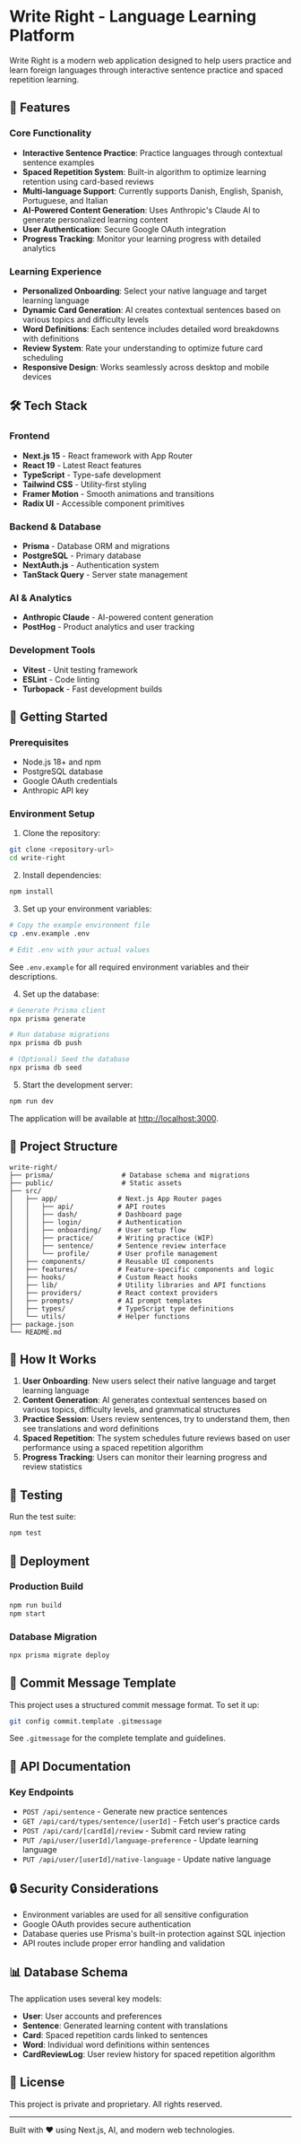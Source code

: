 # Write Right - Language Learning Platform

Write Right is a modern web application designed to help users practice and learn foreign languages through interactive sentence practice and spaced repetition learning.

## 🌟 Features

### Core Functionality
- **Interactive Sentence Practice**: Practice languages through contextual sentence examples
- **Spaced Repetition System**: Built-in algorithm to optimize learning retention using card-based reviews
- **Multi-language Support**: Currently supports Danish, English, Spanish, Portuguese, and Italian
- **AI-Powered Content Generation**: Uses Anthropic's Claude AI to generate personalized learning content
- **User Authentication**: Secure Google OAuth integration
- **Progress Tracking**: Monitor your learning progress with detailed analytics

### Learning Experience
- **Personalized Onboarding**: Select your native language and target learning language
- **Dynamic Card Generation**: AI creates contextual sentences based on various topics and difficulty levels
- **Word Definitions**: Each sentence includes detailed word breakdowns with definitions
- **Review System**: Rate your understanding to optimize future card scheduling
- **Responsive Design**: Works seamlessly across desktop and mobile devices

## 🛠 Tech Stack

### Frontend
- **Next.js 15** - React framework with App Router
- **React 19** - Latest React features
- **TypeScript** - Type-safe development
- **Tailwind CSS** - Utility-first styling
- **Framer Motion** - Smooth animations and transitions
- **Radix UI** - Accessible component primitives

### Backend & Database
- **Prisma** - Database ORM and migrations
- **PostgreSQL** - Primary database
- **NextAuth.js** - Authentication system
- **TanStack Query** - Server state management

### AI & Analytics
- **Anthropic Claude** - AI-powered content generation
- **PostHog** - Product analytics and user tracking

### Development Tools
- **Vitest** - Unit testing framework
- **ESLint** - Code linting
- **Turbopack** - Fast development builds

## 🚀 Getting Started

### Prerequisites
- Node.js 18+ and npm
- PostgreSQL database
- Google OAuth credentials
- Anthropic API key

### Environment Setup

1. Clone the repository:
```bash
git clone <repository-url>
cd write-right
```

2. Install dependencies:
```bash
npm install
```

3. Set up your environment variables:
```bash
# Copy the example environment file
cp .env.example .env

# Edit .env with your actual values
```
See `.env.example` for all required environment variables and their descriptions.

4. Set up the database:
```bash
# Generate Prisma client
npx prisma generate

# Run database migrations
npx prisma db push

# (Optional) Seed the database
npx prisma db seed
```

5. Start the development server:
```bash
npm run dev
```

The application will be available at [http://localhost:3000](http://localhost:3000).

## 📁 Project Structure

```
write-right/
├── prisma/                 # Database schema and migrations
├── public/                 # Static assets
├── src/
│   ├── app/               # Next.js App Router pages
│   │   ├── api/           # API routes
│   │   ├── dash/          # Dashboard page
│   │   ├── login/         # Authentication
│   │   ├── onboarding/    # User setup flow
│   │   ├── practice/      # Writing practice (WIP)
│   │   ├── sentence/      # Sentence review interface
│   │   └── profile/       # User profile management
│   ├── components/        # Reusable UI components
│   ├── features/          # Feature-specific components and logic
│   ├── hooks/             # Custom React hooks
│   ├── lib/               # Utility libraries and API functions
│   ├── providers/         # React context providers
│   ├── prompts/           # AI prompt templates
│   ├── types/             # TypeScript type definitions
│   └── utils/             # Helper functions
├── package.json
└── README.md
```

## 🎯 How It Works

1. **User Onboarding**: New users select their native language and target learning language
2. **Content Generation**: AI generates contextual sentences based on various topics, difficulty levels, and grammatical structures
3. **Practice Session**: Users review sentences, try to understand them, then see translations and word definitions
4. **Spaced Repetition**: The system schedules future reviews based on user performance using a spaced repetition algorithm
5. **Progress Tracking**: Users can monitor their learning progress and review statistics

## 🧪 Testing

Run the test suite:
```bash
npm test
```

## 🚢 Deployment

### Production Build
```bash
npm run build
npm start
```

### Database Migration
```bash
npx prisma migrate deploy
```

## 📝 Commit Message Template

This project uses a structured commit message format. To set it up:

```bash
git config commit.template .gitmessage
```

See `.gitmessage` for the complete template and guidelines.

## 📝 API Documentation

### Key Endpoints
- `POST /api/sentence` - Generate new practice sentences
- `GET /api/card/types/sentence/[userId]` - Fetch user's practice cards
- `POST /api/card/[cardId]/review` - Submit card review rating
- `PUT /api/user/[userId]/language-preference` - Update learning language
- `PUT /api/user/[userId]/native-language` - Update native language

## 🔒 Security Considerations

- Environment variables are used for all sensitive configuration
- Google OAuth provides secure authentication
- Database queries use Prisma's built-in protection against SQL injection
- API routes include proper error handling and validation

## 📊 Database Schema

The application uses several key models:
- **User**: User accounts and preferences
- **Sentence**: Generated learning content with translations
- **Card**: Spaced repetition cards linked to sentences
- **Word**: Individual word definitions within sentences
- **CardReviewLog**: User review history for spaced repetition algorithm

## 📄 License

This project is private and proprietary. All rights reserved.

---

Built with ❤️ using Next.js, AI, and modern web technologies.